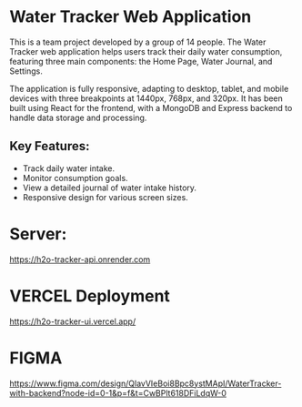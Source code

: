 # Water Tracker Web Application

This is a team project developed by a group of 14 people. The Water Tracker web application helps users track their daily water consumption, featuring three main components: the Home Page, Water Journal, and Settings.

The application is fully responsive, adapting to desktop, tablet, and mobile devices with three breakpoints at 1440px, 768px, and 320px. It has been built using React for the frontend, with a MongoDB and Express backend to handle data storage and processing.

## Key Features:
- Track daily water intake.</br>
- Monitor consumption goals.</br>
- View a detailed journal of water intake history.</br>
- Responsive design for various screen sizes.</br>

# Server:
https://h2o-tracker-api.onrender.com

# VERCEL Deployment
https://h2o-tracker-ui.vercel.app/

# FIGMA
https://www.figma.com/design/QlavVIeBoi8Bpc8ystMApI/WaterTracker-with-backend?node-id=0-1&p=f&t=CwBPlt618DFiLdqW-0
